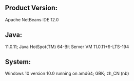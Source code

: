 ## Product Version: 
Apache NetBeans IDE 12.0
## Java: 
11.0.11; Java HotSpot(TM) 64-Bit Server VM 11.0.11+9-LTS-194
## System: 
Windows 10 version 10.0 running on amd64; GBK; zh_CN (nb)
